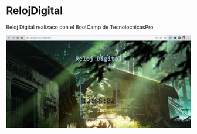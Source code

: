 # RelojDigital
Reloj Digital realizaco con el  BootCamp de TecnolochicasPro

![captura del reloj digital](capturapagina.jpeg)
